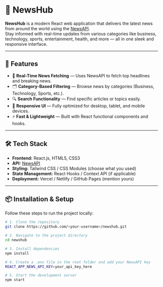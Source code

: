# 📰 NewsHub

**NewsHub** is a modern React web application that delivers the latest news from around the world using the [NewsAPI](https://newsapi.org/).  
Stay informed with real-time updates from various categories like business, technology, sports, entertainment, health, and more — all in one sleek and responsive interface.

---

## 🚀 Features

- 🧠 **Real-Time News Fetching** — Uses NewsAPI to fetch top headlines and breaking news.  
- 🗂️ **Category-Based Filtering** — Browse news by categories (Business, Technology, Sports, etc.).  
- 🔍 **Search Functionality** — Find specific articles or topics easily.  
- 📱 **Responsive UI** — Fully optimized for desktop, tablet, and mobile devices.  
- ⚡ **Fast & Lightweight** — Built with React functional components and hooks.

---

## 🛠️ Tech Stack

- **Frontend:** React.js, HTML5, CSS3  
- **API:** [NewsAPI](https://newsapi.org/)  
- **Styling:** Tailwind CSS / CSS Modules (choose what you used)  
- **State Management:** React Hooks / Context API (if applicable)  
- **Deployment:** Vercel / Netlify / GitHub Pages (mention yours)

---

## 📦 Installation & Setup

Follow these steps to run the project locally:

```bash
# 1. Clone the repository
git clone https://github.com/<your-username>/newshub.git

# 2. Navigate to the project directory
cd newshub

# 3. Install dependencies
npm install

# 4. Create a .env file in the root folder and add your NewsAPI key
REACT_APP_NEWS_API_KEY=your_api_key_here

# 5. Start the development server
npm start

